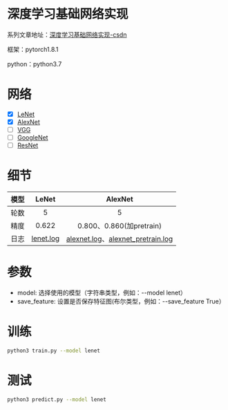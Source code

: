 # 深度学习基础网络实现
系列文章地址：[深度学习基础网络实现-csdn](https://blog.csdn.net/qq_37668436/article/details/116199117) 

框架：pytorch1.8.1

python：python3.7

# 网络
- [x] [LeNet](http://vision.stanford.edu/cs598_spring07/papers/Lecun98.pdf) 
- [x] [AlexNet](http://www.cs.toronto.edu/~fritz/absps/imagenet.pdf) 
- [ ] [VGG](https://arxiv.org/pdf/1409.1556.pdf) 
- [ ] [GoogleNet](https://arxiv.org/pdf/1409.4842.pdf) 
- [ ] [ResNet](https://arxiv.org/pdf/1512.03385.pdf) 

# 细节
|模型|LeNet|AlexNet|
| :---: | :---: | :---: |
|轮数|5|5|
|精度|0.622|0.800、0.860(加pretrain)|
|日志|[lenet.log](./logs/lenet.log)|[alexnet.log](./logs/alexnet.log)、[alexnet_pretrain.log](./logs/alexnet_pretrain.log)|


# 参数
- model: 选择使用的模型（字符串类型，例如：--model lenet）
- save_feature: 设置是否保存特征图(布尔类型，例如：--save_feature True）

# 训练
```bash
python3 train.py --model lenet
```
# 测试
```bash
python3 predict.py --model lenet
```

